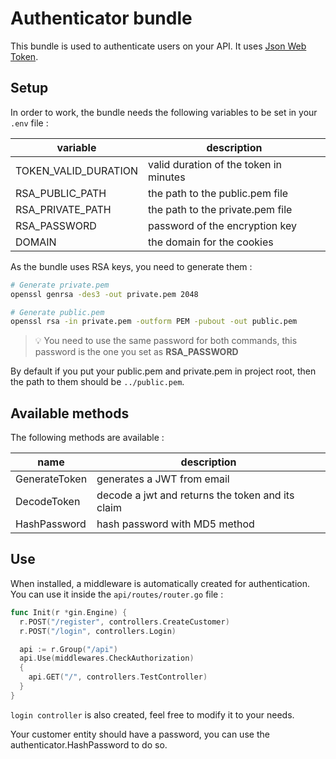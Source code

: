 # Authenticator bundle

This bundle is used to authenticate users on your API.
It uses [Json Web Token](https://en.wikipedia.org/wiki/JSON_Web_Token).

## Setup

In order to work, the bundle needs the following variables to be set in your `.env` file :

| variable             | description                            |
| -------------------- | -------------------------------------- |
| TOKEN_VALID_DURATION | valid duration of the token in minutes |
| RSA_PUBLIC_PATH      | the path to the public.pem file        |
| RSA_PRIVATE_PATH     | the path to the private.pem file       |
| RSA_PASSWORD         | password of the encryption key         |
| DOMAIN               | the domain for the cookies             |

As the bundle uses RSA keys, you need to generate them :

```sh
# Generate private.pem
openssl genrsa -des3 -out private.pem 2048

# Generate public.pem
openssl rsa -in private.pem -outform PEM -pubout -out public.pem
```

> 💡 You need to use the same password for both commands, this password is the one you set as **RSA_PASSWORD**

By default if you put your public.pem and private.pem in project root, then the path to them should be `../public.pem`.

## Available methods

The following methods are available :

| name          | description                                      |
| ------------- | ------------------------------------------------ |
| GenerateToken | generates a JWT from email                       |
| DecodeToken   | decode a jwt and returns the token and its claim |
| HashPassword  | hash password with MD5 method                    |

## Use

When installed, a middleware is automatically created for authentication.
You can use it inside the `api/routes/router.go` file :

```go
func Init(r *gin.Engine) {
  r.POST("/register", controllers.CreateCustomer)
  r.POST("/login", controllers.Login)

  api := r.Group("/api")
  api.Use(middlewares.CheckAuthorization)
  {
    api.GET("/", controllers.TestController)
  }
}
```

`login controller` is also created, feel free to modify it to your needs.

Your customer entity should have a password, you can use the authenticator.HashPassword to do so.
